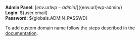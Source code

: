 **Admin Panel**: [${env.url}wp-admin/](${env.url}wp-admin/)  
**Login**: ${user.email}  
**Password**: ${globals.ADMIN_PASSWD}  

To add custom domain name follow the steps described in the [documentation](http://docs.jelastic.com/custom-domains).
